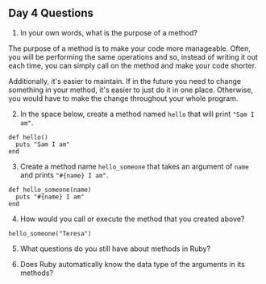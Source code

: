 ## Day 4 Questions

1. In your own words, what is the purpose of a method?

The purpose of a method is to make your code more manageable. Often, you will be performing the same operations and so, instead of writing it out each time, you can simply call on the method and make your code shorter.

Additionally, it's easier to maintain. If in the future you need to change something in your method, it's easier to just do it in one place. Otherwise, you would have to make the change throughout your whole program.

2. In the space below, create a method named `hello` that will print `"Sam I am"`.

```
def hello()
  puts "Sam I am"
end
```


3. Create a method name `hello_someone` that takes an argument of `name` and prints `"#{name} I am"`.

```
def hello_someone(name)
  puts "#{name} I am"
end
```

4. How would you call or execute the method that you created above?

```
hello_someone("Teresa")
```

5. What questions do you still have about methods in Ruby?

  1. Does Ruby automatically know the data type of the arguments in its methods?
  
